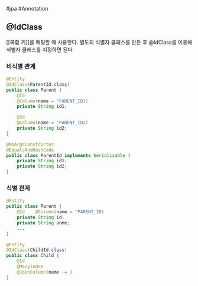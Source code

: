 #jpa #Annotation 


## @IdClass
[[복합 키]]를 매핑할 때 사용한다. 별도의 식별자 클래스를 만든 후 @IdClass를 이용해 식별자 클래스를 지정하면 된다.

### 비식별 관계
```java
@Entity
@IdClass(ParentId.class)
public class Parent {
    @Id
    @Column(name = "PARENT_ID1)
    private String id1;

    @Id
    @Column(name = "PARENT_ID2)
    private String id2;
}

@NoArgsConstructor
@EqualsAndHashCode
public class ParentId implements Serializable {
    private String id1;
    private String id2;
}

```

### 식별 관계
```java
@Entity
public class Parent {
    @Id    @Column(name = "PARENT_ID)
    private String id;
	private String anme;
	...
}

@Entity
@IdClass(ChildId.class)
public class Child {
	@Id
	@ManyToOne
	@JoinColumn(name -= )
}				   
```